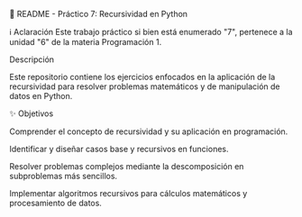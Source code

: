 📌 README - Práctico 7: Recursividad en Python

ℹ️ Aclaración
Este trabajo práctico si bien está enumerado "7", pertenece a la unidad "6" de la materia Programación 1.

Descripción

Este repositorio contiene los ejercicios enfocados en la aplicación de la recursividad para resolver problemas matemáticos y de manipulación de datos en Python.

✨ Objetivos

Comprender el concepto de recursividad y su aplicación en programación.

Identificar y diseñar casos base y recursivos en funciones.

Resolver problemas complejos mediante la descomposición en subproblemas más sencillos.

Implementar algoritmos recursivos para cálculos matemáticos y procesamiento de datos.
